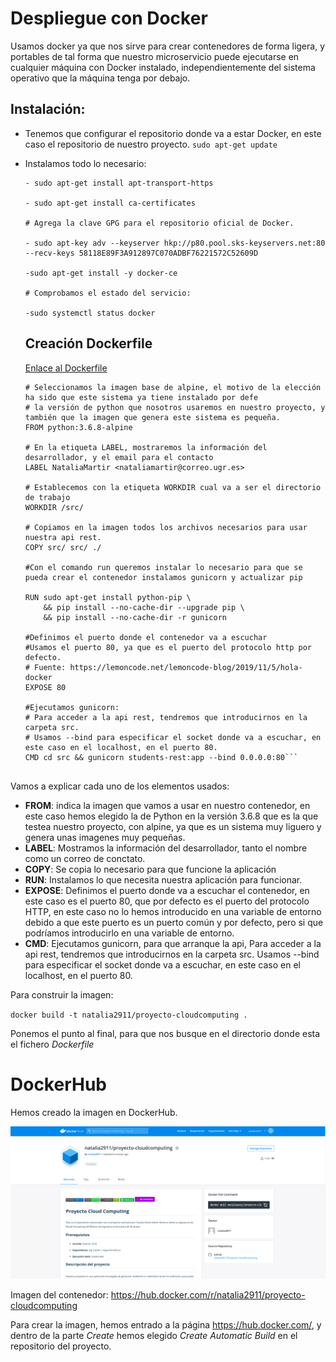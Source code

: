 # Despliegue con Docker
Usamos docker ya que nos sirve para crear contenedores de forma ligera, y portables de tal forma que nuestro  microservicio puede ejecutarse en cualquier máquina con Docker instalado, independientemente del sistema operativo que la máquina tenga por debajo.

## Instalación:

* Tenemos que configurar el repositorio donde va a estar Docker, en este caso el repositorio de nuestro proyecto. `sudo apt-get update`
* Instalamos todo lo necesario: 
    ```
    - sudo apt-get install apt-transport-https

    - sudo apt-get install ca-certificates

    # Agrega la clave GPG para el repositorio oficial de Docker.

    - sudo apt-key adv --keyserver hkp://p80.pool.sks-keyservers.net:80 --recv-keys 58118E89F3A912897C070ADBF76221572C52609D

    -sudo apt-get install -y docker-ce

    # Comprobamos el estado del servicio:

    -sudo systemctl status docker

    ``` 

    ## Creación Dockerfile

    [Enlace al Dockerfile](https://github.com/natalia2911/Proyecto-CloudComputing/blob/master/Dockerfile)

    ``` 
    # Seleccionamos la imagen base de alpine, el motivo de la elección ha sido que este sistema ya tiene instalado por defe
    # la versión de python que nosotros usaremos en nuestro proyecto, y también que la imagen que genera este sistema es pequeña.
    FROM python:3.6.8-alpine

    # En la etiqueta LABEL, mostraremos la información del desarrollador, y el email para el contacto
    LABEL NataliaMartir <nataliamartir@correo.ugr.es>

    # Establecemos con la etiqueta WORKDIR cual va a ser el directorio de trabajo
    WORKDIR /src/

    # Copiamos en la imagen todos los archivos necesarios para usar nuestra api rest.
    COPY src/ src/ ./

    #Con el comando run queremos instalar lo necesario para que se pueda crear el contenedor instalamos gunicorn y actualizar pip

    RUN sudo apt-get install python-pip \
        && pip install --no-cache-dir --upgrade pip \ 
        && pip install --no-cache-dir -r gunicorn

    #Definimos el puerto donde el contenedor va a escuchar
    #Usamos el puerto 80, ya que es el puerto del protocolo http por defecto.
    # Fuente: https://lemoncode.net/lemoncode-blog/2019/11/5/hola-docker
    EXPOSE 80

    #Ejecutamos gunicorn:
    # Para acceder a la api rest, tendremos que introducirnos en la carpeta src.
    # Usamos --bind para especificar el socket donde va a escuchar, en este caso en el localhost, en el puerto 80.
    CMD cd src && gunicorn students-rest:app --bind 0.0.0.0:80``` 


Vamos a explicar cada uno de los elementos usados:

* **FROM**: indica la imagen que vamos a usar en nuestro contenedor, en este caso hemos elegido la de Python en la versión 3.6.8 que es la que testea nuestro proyecto, con alpine, ya que es un sistema muy liguero y genera unas imagenes muy pequeñas.
* **LABEL**: Mostramos la información del desarrollador, tanto el nombre como un correo de conctato.
* **COPY**: Se copia lo necesario para que funcione la aplicación
* **RUN**: Instalamos lo que necesita nuestra aplicación para funcionar.
* **EXPOSE**: Definimos el puerto donde va a escuchar el contenedor, en este caso es el puerto 80, que por defecto es el puerto del protocolo HTTP, en este caso no lo hemos introducido en una variable de entorno debido a que este puerto es un puerto común y por defecto, pero si que podríamos introducirlo en una variable de entorno.
* **CMD**: Ejecutamos gunicorn, para que arranque la api, Para acceder a la api rest, tendremos que introducirnos en la carpeta src. Usamos --bind para especificar el socket donde va a escuchar, en este caso en el localhost, en el puerto 80.

Para construir la imagen:

` docker build -t natalia2911/proyecto-cloudcomputing .
` 

Ponemos el punto al final, para que nos busque en el directorio donde esta el fichero *Dockerfile* 

# DockerHub

Hemos creado la imagen en DockerHub.

![img](https://github.com/natalia2911/Proyecto-CloudComputing/blob/master/img/dockerhub.png)

Imagen del contenedor: https://hub.docker.com/r/natalia2911/proyecto-cloudcomputing 

Para crear la imagen, hemos entrado a la página  https://hub.docker.com/, y dentro de la parte *Create* hemos elegido *Create Automatic Build* en el repositorio del proyecto.